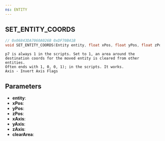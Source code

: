 ```yaml
---
ns: ENTITY
---
```

## SET_ENTITY_COORDS

```c
// 0x06843DA7060A026B 0xDF70B41B
void SET_ENTITY_COORDS(Entity entity, float xPos, float yPos, float zPos, BOOL xAxis, BOOL yAxis, BOOL zAxis, BOOL clearArea);
```

```
p7 is always 1 in the scripts. Set to 1, an area around the destination coords for the moved entity is cleared from other entities.   
Often ends with 1, 0, 0, 1); in the scripts. It works.   
Axis - Invert Axis Flags  
```

## Parameters
* **entity**: 
* **xPos**: 
* **yPos**: 
* **zPos**: 
* **xAxis**: 
* **yAxis**: 
* **zAxis**: 
* **clearArea**: 

